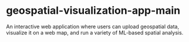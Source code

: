 # geospatial-visualization-app-main
An interactive web application where users can upload geospatial data, visualize it on a web map, and run a variety of ML-based spatial analysis.
